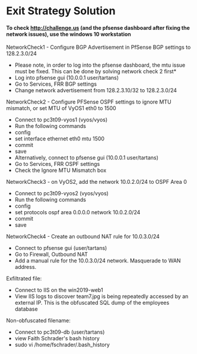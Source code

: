 # Exit Strategy Solution

#### To check http://challenge.us (and the pfsense dashboard after fixing the network issues), use the windows 10 workstation

NetworkCheck1 - Configure BGP Advertisement in PfSense BGP settings to 128.2.3.0/24

* Please note, in order to log into the pfsense dashboard, the mtu issue must be fixed. This can be done by solving network check 2 first*
* Log into pfsense gui (10.0.0.1 user/tartans)
* Go to Services, FRR BGP settings
* Change network advertisement from 128.2.3.10/32 to 128.2.3.0/24

NetworkCheck2 - Configure PFSense OSPF settings to ignore MTU mismatch, or set MTU of VyOS1 eth0 to 1500
* Connect to pc3t09-vyos1 (vyos/vyos)
* Run the following commands
* config
* set interface ethernet eth0 mtu 1500
* commit
* save
* Alternatively, connect to pfsense gui (10.0.0.1 user/tartans)
* Go to Services, FRR OSPF settings
* Check the Ignore MTU Mismatch box

NetworkCheck3 - on VyOS2, add the network 10.0.2.0/24 to OSPF Area 0
* Connect to pc3t09-vyos2 (vyos/vyos)
* Run the following commands
* config
* set protocols ospf area 0.0.0.0 network 10.0.2.0/24
* commit
* save

NetworkCheck4 - Create an outbound NAT rule for 10.0.3.0/24
* Connect to pfsense gui (user/tartans)
* Go to Firewall, Outbound NAT
* Add a manual rule for the 10.0.3.0/24 network. Masquerade to WAN address.

Exfiltrated file:
* Connect to IIS on the win2019-web1
* View IIS logs to discover team7.jpg is being repeatedly accessed by an external IP. This is the obfuscated SQL dump of the employees database

Non-obfuscated filename:
* Connect to pc3t09-db (user/tartans)
* view Faith Schrader's bash history
* sudo vi /home/fschrader/.bash_history

